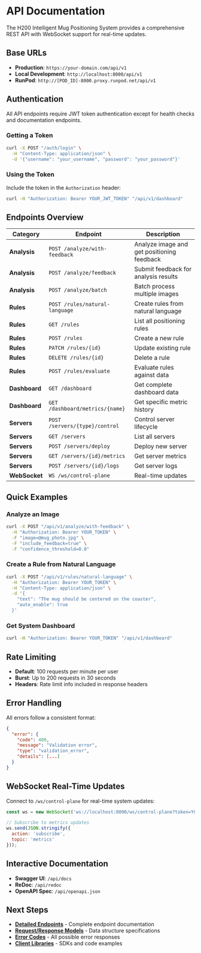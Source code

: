 # API Documentation

The H200 Intelligent Mug Positioning System provides a comprehensive REST API with WebSocket support for real-time updates.

## Base URLs

- **Production**: `https://your-domain.com/api/v1`
- **Local Development**: `http://localhost:8000/api/v1`
- **RunPod**: `http://[POD_ID]-8000.proxy.runpod.net/api/v1`

## Authentication

All API endpoints require JWT token authentication except for health checks and documentation endpoints.

### Getting a Token

```bash
curl -X POST "/auth/login" \
  -H "Content-Type: application/json" \
  -d '{"username": "your_username", "password": "your_password"}'
```

### Using the Token

Include the token in the `Authorization` header:

```bash
curl -H "Authorization: Bearer YOUR_JWT_TOKEN" "/api/v1/dashboard"
```

## Endpoints Overview

| Category | Endpoint | Description |
|----------|----------|-------------|
| **Analysis** | `POST /analyze/with-feedback` | Analyze image and get positioning feedback |
| **Analysis** | `POST /analyze/feedback` | Submit feedback for analysis results |
| **Analysis** | `POST /analyze/batch` | Batch process multiple images |
| **Rules** | `POST /rules/natural-language` | Create rules from natural language |
| **Rules** | `GET /rules` | List all positioning rules |
| **Rules** | `POST /rules` | Create a new rule |
| **Rules** | `PATCH /rules/{id}` | Update existing rule |
| **Rules** | `DELETE /rules/{id}` | Delete a rule |
| **Rules** | `POST /rules/evaluate` | Evaluate rules against data |
| **Dashboard** | `GET /dashboard` | Get complete dashboard data |
| **Dashboard** | `GET /dashboard/metrics/{name}` | Get specific metric history |
| **Servers** | `POST /servers/{type}/control` | Control server lifecycle |
| **Servers** | `GET /servers` | List all servers |
| **Servers** | `POST /servers/deploy` | Deploy new server |
| **Servers** | `GET /servers/{id}/metrics` | Get server metrics |
| **Servers** | `POST /servers/{id}/logs` | Get server logs |
| **WebSocket** | `WS /ws/control-plane` | Real-time updates |

## Quick Examples

### Analyze an Image

```bash
curl -X POST "/api/v1/analyze/with-feedback" \
  -H "Authorization: Bearer YOUR_TOKEN" \
  -F "image=@mug_photo.jpg" \
  -F "include_feedback=true" \
  -F "confidence_threshold=0.8"
```

### Create a Rule from Natural Language

```bash
curl -X POST "/api/v1/rules/natural-language" \
  -H "Authorization: Bearer YOUR_TOKEN" \
  -H "Content-Type: application/json" \
  -d '{
    "text": "The mug should be centered on the coaster",
    "auto_enable": true
  }'
```

### Get System Dashboard

```bash
curl -H "Authorization: Bearer YOUR_TOKEN" "/api/v1/dashboard"
```

## Rate Limiting

- **Default**: 100 requests per minute per user
- **Burst**: Up to 200 requests in 30 seconds
- **Headers**: Rate limit info included in response headers

## Error Handling

All errors follow a consistent format:

```json
{
  "error": {
    "code": 400,
    "message": "Validation error",
    "type": "validation_error",
    "details": [...]
  }
}
```

## WebSocket Real-Time Updates

Connect to `/ws/control-plane` for real-time system updates:

```javascript
const ws = new WebSocket('ws://localhost:8000/ws/control-plane?token=YOUR_TOKEN');

// Subscribe to metrics updates
ws.send(JSON.stringify({
  action: 'subscribe',
  topic: 'metrics'
}));
```

## Interactive Documentation

- **Swagger UI**: `/api/docs`
- **ReDoc**: `/api/redoc`
- **OpenAPI Spec**: `/api/openapi.json`

## Next Steps

- **[Detailed Endpoints](./endpoints.md)** - Complete endpoint documentation
- **[Request/Response Models](./models.md)** - Data structure specifications
- **[Error Codes](../reference/error-codes.md)** - All possible error responses
- **[Client Libraries](./client-libraries.md)** - SDKs and code examples
